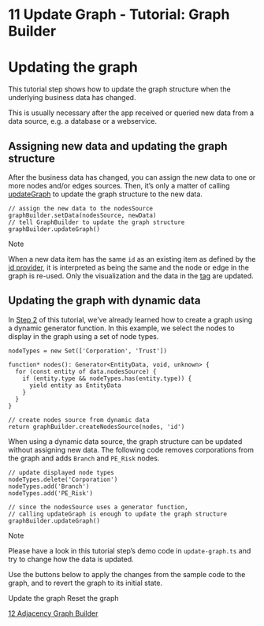 <!--
 //////////////////////////////////////////////////////////////////////////////
 // @license
 // This file is part of yFiles for HTML 2.6.0.2.
 // Use is subject to license terms.
 //
 // Copyright (c) 2000-2023 by yWorks GmbH, Vor dem Kreuzberg 28,
 // 72070 Tuebingen, Germany. All rights reserved.
 //
 //////////////////////////////////////////////////////////////////////////////
-->
# 11 Update Graph - Tutorial: Graph Builder

# Updating the graph

This tutorial step shows how to update the graph structure when the underlying business data has changed.

This is usually necessary after the app received or queried new data from a data source, e.g. a database or a webservice.

## Assigning new data and updating the graph structure

After the business data has changed, you can assign the new data to one or more nodes and/or edges sources. Then, it’s only a matter of calling [updateGraph](https://docs.yworks.com/yfileshtml/#/api/GraphBuilder#GraphBuilder-method-updateGraph) to update the graph structure to the new data.

```
// assign the new data to the nodesSource
graphBuilder.setData(nodesSource, newData)
// tell GraphBuilder to update the graph structure
graphBuilder.updateGraph()
```

Note

When a new data item has the same `id` as an existing item as defined by the [id provider](https://docs.yworks.com/yfileshtml/#/api/NodesSource#NodesSource-property-idProvider), it is interpreted as being the same and the node or edge in the graph is re-used. Only the visualization and the data in the [tag](https://docs.yworks.com/yfileshtml/#/api/IModelItem#ITagOwner-property-tag) are updated.

## Updating the graph with dynamic data

In [Step 2](../02-create-nodes-sources/) of this tutorial, we’ve already learned how to create a graph using a dynamic generator function. In this example, we select the nodes to display in the graph using a set of node types.

```
nodeTypes = new Set(['Corporation', 'Trust'])

function* nodes(): Generator<EntityData, void, unknown> {
  for (const entity of data.nodesSource) {
    if (entity.type && nodeTypes.has(entity.type)) {
      yield entity as EntityData
    }
  }
}

// create nodes source from dynamic data
return graphBuilder.createNodesSource(nodes, 'id')
```

When using a dynamic data source, the graph structure can be updated without assigning new data. The following code removes corporations from the graph and adds `Branch` and `PE_Risk` nodes.

```
// update displayed node types
nodeTypes.delete('Corporation')
nodeTypes.add('Branch')
nodeTypes.add('PE_Risk')

// since the nodesSource uses a generator function,
// calling updateGraph is enough to update the graph structure
graphBuilder.updateGraph()
```

Note

Please have a look in this tutorial step’s demo code in `update-graph.ts` and try to change how the data is updated.

Use the buttons below to apply the changes from the sample code to the graph, and to revert the graph to its initial state.

Update the graph Reset the graph

[12 Adjacency Graph Builder](../../tutorial-graph-builder/12-adjacency-graph-builder/)
